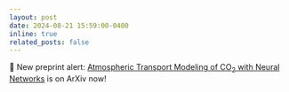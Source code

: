 ```yaml
---
layout: post
date: 2024-08-21 15:59:00-0400
inline: true
related_posts: false
---
```


:green_heart: New preprint alert: [Atmospheric Transport Modeling of CO$_2$ with Neural Networks](https://arxiv.org/abs/2408.11032) is on ArXiv now!
